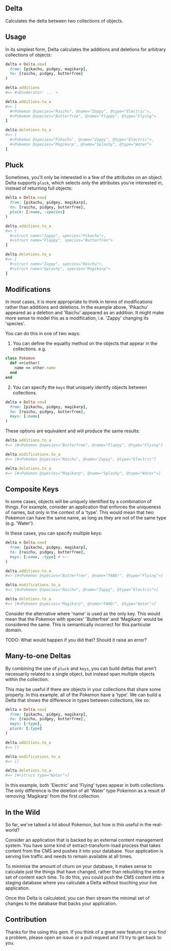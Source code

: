 ## Delta

Calculates the delta between two collections of objects.

## Usage

In its simplest form, Delta calculates the additions and deletions for arbitrary
collections of objects:

```ruby
delta = Delta.new(
  from: [pikachu, pidgey, magikarp],
  to: [raichu, pidgey, butterfree]
)

delta.additions
#=> #<Enumerator: ... >

delta.additions.to_a
#=> [
  #<Pokemon @species="Raichu", @name="Zappy", @type="Electric">,
  #<Pokemon @species="Butterfree", @name="Flappy", @type="Flying">
]

delta.deletions.to_a
#=> [
  #<Pokemon @species="Pikachu", @name="Zappy", @type="Electric">,
  #<Pokemon @species="Magikarp", @name="Splashy", @type="Water">
]
```

## Pluck

Sometimes, you'll only be interested in a few of the attributes on an object.
Delta supports `pluck`, which selects only the attributes you're interested in,
instead of returning full objects:

```ruby
delta = Delta.new(
  from: [pikachu, pidgey, magikarp],
  to: [raichu, pidgey, butterfree],
  pluck: [:name, :species]
)

delta.additions.to_a
#=> [
  #<struct name="Zappy", species="Pikachu">,
  #<struct name="Flappy", species="Butterfree">
]

delta.deletions.to_a
#=> [
  #<struct name="Zappy", species="Raichu">,
  #<struct name="Splashy", species="Magikarp">
]
```

## Modifications

In most cases, it is more appropriate to think in terms of modifications rather
than additions and deletions. In the example above, 'Pikachu' appeared as a
deletion and 'Raichu' appeared as an addition. It might make more sense to model
this as a modification, i.e. 'Zappy' changing its 'species'.

You can do this in one of two ways:

1) You can define the equality method on the objects that appear in the
collections. e.g.

```ruby
class Pokemon
  def ==(other)
    name == other.name
  end
end
```

2) You can specify the `keys` that uniquely identify objects between
collections.

```ruby
delta = Delta.new(
  from: [pikachu, pidgey, magikarp],
  to: [raichu, pidgey, butterfree],
  keys: [:name]
)
```

These options are equivalent and will produce the same results:

```ruby
delta.additions.to_a
#=> [#<Pokemon @species="Butterfree", @name="Flappy", @type="Flying"]

delta.modifications.to_a
#=> [#<Pokemon @species="Raichu", @name="Zappy", @type="Electric"]

delta.deletions.to_a
#=> [#<Pokemon @species="Magikarp", @name="Splashy", @type="Water">]
```

## Composite Keys

In some cases, objects will be uniquely identified by a combination of things.
For example, consider an application that enforces the uniqueness of names, but
only in the context of a 'type'. This would mean that two Pokemon can have the
same name, as long as they are not of the same type (e.g. 'Water').

In these cases, you can specify multiple keys:

```ruby
delta = Delta.new(
  from: [pikachu, pidgey, magikarp],
  to: [raichu, pidgey, butterfree],
  keys: [:name, :type] # <--
)

delta.additions.to_a
#=> [#<Pokemon @species="Butterfree", @name="FANG!", @type="Flying">]

delta.modifications.to_a
#=> [#<Pokemon @species="Raichu", @name="Zappy", @type="Electric">]

delta.deletions.to_a
#=> [#<Pokemon @species="Magikarp", @name="FANG!", @type="Water">]
```

Consider the alternative where 'name' is used as the only key. This would mean
that the Pokemon with species' 'Butterfree' and 'Magikarp' would be considered
the same. This is semantically incorrect for this particular domain.

TODO: What would happen if you did that? Should it raise an error?

## Many-to-one Deltas

By combining the use of `pluck` and `keys`, you can build deltas that aren't
necessarily related to a single object, but instead span multiple objects within
the collection.

This may be useful if there are objects in your collections that share some
property. In this example, all of the Pokemon have a 'type'. We can build a
Delta that shows the difference in types between collections, like so:

```ruby
delta = Delta.new(
  from: [pikachu, pidgey, magikarp],
  to: [raichu, pidgey, butterfree],
  keys: [:type],
  pluck: [:type]
)

delta.additions.to_a
#=> []

delta.modifications.to_a
#=> []

delta.deletions.to_a
#=> [#<struct type="Water">]
```

In this example, both 'Electric' and 'Flying' types appear in both collections.
The only difference is the deletion of all 'Water' type Pokemon as a result of
removing 'Magikarp' from the first collection.

## In the Wild

So far, we've talked a lot about Pokemon, but how is this useful in the
real-world?

Consider an application that is backed by an external content management system.
You have some kind of extract-transform-load process that takes content from the
CMS and pushes it into your database. Your application is serving live traffic
and needs to remain available at all times.

To minimise the amount of churn on your database, it makes sense to calculate
just the things that have changed, rather than rebuilding the entire set of
content each time. To do this, you could push the CMS content into a staging
database where you calculate a Delta without touching your live application.

Once this Delta is calculated, you can then stream the minimal set of changes
to the database that backs your application.

## Contribution

Thanks for the using this gem. If you think of a great new feature or you find a
problem, please open an issue or a pull request and I'll try to get back to you.
